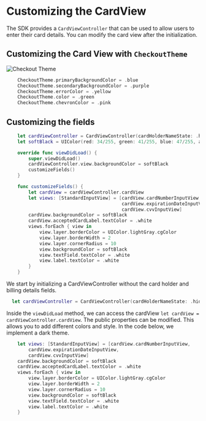 # Customizing the CardView

The SDK provides a `CardViewController` that can be used to allow users to enter their card details.
You can modify the card view after the initialization.

## Customizing the Card View with `CheckoutTheme`

![Checkout Theme](https://github.com/checkout/frames-ios/blob/master/screenshots/CheckoutTheme.png?raw=true)

```swift
    CheckoutTheme.primaryBackgroundColor = .blue
    CheckoutTheme.secondaryBackgroundColor = .purple
    CheckoutTheme.errorColor = .yellow
    CheckoutTheme.color = .green
    CheckoutTheme.chevronColor = .pink
```

## Customizing the fields

```swift
    let cardViewController = CardViewController(cardHolderNameState: .hidden, billingDetailsState: .hidden)
    let softBlack = UIColor(red: 34/255, green: 41/255, blue: 47/255, alpha: 1)

    override func viewDidLoad() {
        super.viewDidLoad()
        cardViewController.view.backgroundColor = softBlack
        customizeFields()
    }

    func customizeFields() {
        let cardView = cardViewController.cardView
        let views: [StandardInputView] = [cardView.cardNumberInputView,
                                          cardView.expirationDateInputView,
                                          cardView.cvvInputView]
        cardView.backgroundColor = softBlack
        cardView.acceptedCardLabel.textColor = .white
        views.forEach { view in
            view.layer.borderColor = UIColor.lightGray.cgColor
            view.layer.borderWidth = 2
            view.layer.cornerRadius = 10
            view.backgroundColor = softBlack
            view.textField.textColor = .white
            view.label.textColor = .white
        }
    }
```

We start by initializing a CardViewController without the card holder and billing details fields.

```swift
  let cardViewController = CardViewController(cardHolderNameState: .hidden, billingDetailsState: .hidden)
```

Inside the `viewDidLoad` method, we can access the cardView `let cardView = cardViewController.cardView`.
The public properties can be modified. This allows you to add different colors and style. In the code below, we implement a dark theme.

```swift
    let views: [StandardInputView] = [cardView.cardNumberInputView,
        cardView.expirationDateInputView,
        cardView.cvvInputView]
    cardView.backgroundColor = softBlack
    cardView.acceptedCardLabel.textColor = .white
    views.forEach { view in
        view.layer.borderColor = UIColor.lightGray.cgColor
        view.layer.borderWidth = 2
        view.layer.cornerRadius = 10
        view.backgroundColor = softBlack
        view.textField.textColor = .white
        view.label.textColor = .white
    }
```
